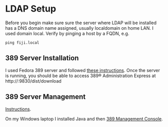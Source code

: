 # LDAP Setup

Before you begin make sure sure the server where LDAP will be installed has a DNS domain name assigned, 
usually localdomain on home LAN.  I used domain local.
Verify by pinging a host by a FQDN, e.g. 
```
ping fiji.local
```
## 389 Server Installation

I used Fedora 389 server and followed 
[these instructions](https://webhostinggeeks.com/howto/setup-389-directory-server-on-centos-7/).
Once the server is running, you should be able to access
389® Administration Express at http://<host>:9830/dist/download

## 389 Server Management

[Instructions](https://www.unixmen.com/manage-389-directory-server-graphically-using-389-management-console/).

On my Windows laptop I installed Java and then
[389 Management Console](https://directory.fedoraproject.org/docs/389ds/releases/release-windows-console-1-1-15.html).
